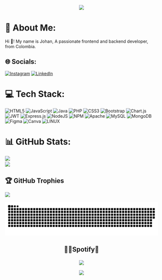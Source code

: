 <div id="header" align="center">
  <img src="https://media.giphy.com/media/ZVik7pBtu9dNS/giphy.gif" width="400">
</div>


# 💫 About Me:
Hi 👋! My name is Johan, A passionate frontend and backend developer, from Colombia.


## 🌐 Socials:
[![Instagram](https://img.shields.io/badge/Instagram-%23E4405F.svg?logo=Instagram&logoColor=white)](https://instagram.com/jojan_666) [![LinkedIn](https://img.shields.io/badge/LinkedIn-%230077B5.svg?logo=linkedin&logoColor=white)](https://linkedin.com/in/johan-florez-developer) 

# 💻 Tech Stack:
![HTML5](https://img.shields.io/badge/html5-%23E34F26.svg?style=flat-square&logo=html5&logoColor=white) ![JavaScript](https://img.shields.io/badge/javascript-%23323330.svg?style=flat-square&logo=javascript&logoColor=%23F7DF1E) ![Java](https://img.shields.io/badge/java-%23ED8B00.svg?style=flat-square&logo=java&logoColor=white) ![PHP](https://img.shields.io/badge/php-%23777BB4.svg?style=flat-square&logo=php&logoColor=white) ![CSS3](https://img.shields.io/badge/css3-%231572B6.svg?style=flat-square&logo=css3&logoColor=white) ![Bootstrap](https://img.shields.io/badge/bootstrap-%23563D7C.svg?style=flat-square&logo=bootstrap&logoColor=white) ![Chart.js](https://img.shields.io/badge/chart.js-F5788D.svg?style=flat-square&logo=chart.js&logoColor=white) ![JWT](https://img.shields.io/badge/JWT-black?style=flat-square&logo=JSON%20web%20tokens) ![Express.js](https://img.shields.io/badge/express.js-%23404d59.svg?style=flat-square&logo=express&logoColor=%2361DAFB) ![NodeJS](https://img.shields.io/badge/node.js-6DA55F?style=flat-square&logo=node.js&logoColor=white) ![NPM](https://img.shields.io/badge/NPM-%23000000.svg?style=flat-square&logo=npm&logoColor=white) ![Apache](https://img.shields.io/badge/apache-%23D42029.svg?style=flat-square&logo=apache&logoColor=white) ![MySQL](https://img.shields.io/badge/mysql-%2300f.svg?style=flat-square&logo=mysql&logoColor=white) ![MongoDB](https://img.shields.io/badge/MongoDB-%234ea94b.svg?style=flat-square&logo=mongodb&logoColor=white) 	![Figma](https://img.shields.io/badge/figma-%23F24E1E.svg?style=flat-square&logo=figma&logoColor=white) ![Canva](https://img.shields.io/badge/Canva-%2300C4CC.svg?style=flat-square&logo=Canva&logoColor=white) ![LINUX](https://img.shields.io/badge/Linux-FCC624?style=flat-square&logo=linux&logoColor=black)
# 📊 GitHub Stats:

![](https://github-readme-streak-stats.herokuapp.com/?user=Johan-web-developer&theme=radical&hide_border=false)<br/>
![](https://github-readme-stats.vercel.app/api/top-langs/?username=Johan-web-developer&theme=radical&hide_border=false&include_all_commits=true&count_private=false&layout=compact)

## 🏆 GitHub Trophies
![](https://github-profile-trophy.vercel.app/?username=Johan-web-developer&theme=onestar&no-frame=false&no-bg=false&margin-w=4)

<img src="https://raw.githubusercontent.com/JuanJoseDuranRinconCAMPUS2/JuanJoseDuranRinconCAMPUS2/output/snake.svg" alt="Snake animation" />

<h2 align="center">🎄🎄Spotify🎄</h2>

###

<div align="left">
</div>
<p align="center">
  <img src="https://spotify-recently-played-readme.vercel.app/api?user=31jsrdxd4jfhayd3fmyir5w5fyle&count=4">
</p>

<div align="center">
   <img src="https://i.gifer.com/hdt.gif"/>
</div>
